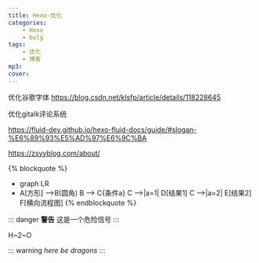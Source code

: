 ```yaml
---
title: Hexo-优化
categories: 
    - Hexo
    - bolg
tags: 
    - 优化
    - 博客
mp3: 
cover: 
---
```

优化谷歌字体
https://blog.csdn.net/klsfp/article/details/118228645

优化gitalk评论系统

https://fluid-dev.github.io/hexo-fluid-docs/guide/#slogan-%E6%89%93%E5%AD%97%E6%9C%BA


https://zsyyblog.com/about/

{% blockquote %}
 - graph LR
 - A[方形] -->B(圆角)
    B --> C{条件a}
    C -->|a=1| D[结果1]
    C -->|a=2| E[结果2]
    F[横向流程图]
{% endblockquote %}

::: danger
**警告**
这是一个危险信号
:::

H~2~O

::: warning
*here be dragons*
:::